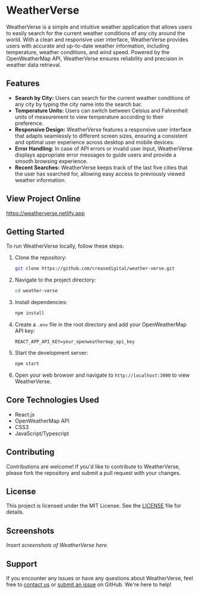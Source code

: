 # WeatherVerse

WeatherVerse is a simple and intuitive weather application that allows users to easily search for the current weather conditions of any city around the world. With a clean and responsive user interface, WeatherVerse provides users with accurate and up-to-date weather information, including temperature, weather conditions, and wind speed. Powered by the OpenWeatherMap API, WeatherVerse ensures reliability and precision in weather data retrieval.

## Features

- **Search by City:** Users can search for the current weather conditions of any city by typing the city name into the search bar.
- **Temperature Units:** Users can switch between Celsius and Fahrenheit units of measurement to view temperature according to their preference.
- **Responsive Design:** WeatherVerse features a responsive user interface that adapts seamlessly to different screen sizes, ensuring a consistent and optimal user experience across desktop and mobile devices.
- **Error Handling:** In case of API errors or invalid user input, WeatherVerse displays appropriate error messages to guide users and provide a smooth browsing experience.
- **Recent Searches:** WeatherVerse keeps track of the last five cities that the user has searched for, allowing easy access to previously viewed weather information.

## View Project Online
https://weatherverse.netlify.app

## Getting Started

To run WeatherVerse locally, follow these steps:

1. Clone the repository:
   ```bash
   git clone https://github.com/creasedigital/weather-verse.git
   ```

2. Navigate to the project directory:
   ```bash
   cd weather-verse
   ```

3. Install dependencies:
   ```bash
   npm install
   ```

4. Create a `.env` file in the root directory and add your OpenWeatherMap API key:
   ```
   REACT_APP_API_KEY=your_openweathermap_api_key
   ```

5. Start the development server:
   ```bash
   npm start
   ```

6. Open your web browser and navigate to `http://localhost:3000` to view WeatherVerse.

## Core Technologies Used

- React.js
- OpenWeatherMap API
- CSS3
- JavaScript/Typescript

## Contributing

Contributions are welcome! If you'd like to contribute to WeatherVerse, please fork the repository and submit a pull request with your changes.

## License

This project is licensed under the MIT License. See the [LICENSE](LICENSE) file for details.

## Screenshots

_Insert screenshots of WeatherVerse here._

## Support

If you encounter any issues or have any questions about WeatherVerse, feel free to [contact us](mailto:ojorechris@gmail.com) or [submit an issue](https://github.com/creasedigital/weather-verse/issues) on GitHub. We're here to help!
